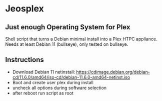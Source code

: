 # Jeosplex
## Just enough Operating System for Plex

Shell script that turns a Debian minimal install into a Plex HTPC appliance.
Needs at least Debian 11 (bullseye), only tested on bullseye.

## Instructions
* Download Debian 11 netinstall: https://cdimage.debian.org/debian-cd/11.6.0/amd64/iso-cd/debian-11.6.0-amd64-netinst.iso
* Boot and create user plex during install
* uncheck all options during software selection
* after reboot run script as root
